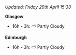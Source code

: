 *Updated: Friday 29th April 15:30*

**Glasgow**

* 16h - 3h: :partly_sunny: Partly Cloudy

**Edinburgh**

* 16h - 3h: :partly_sunny: Partly Cloudy
